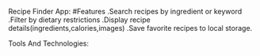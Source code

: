 Recipe Finder App:
#Features
.Search recipes by ingredient or keyword
.Filter by dietary restrictions
.Display recipe details(ingredients,calories,images)
.Save favorite recipes to local storage.

Tools And Technologies:

